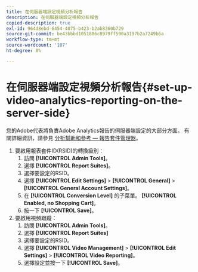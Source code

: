 ```yaml
---
title: 在伺服器端設定視頻分析報告
description: 在伺服器端設定視頻分析報告
copied-description: true
exl-id: 964d8ebd-6454-4875-b423-b2ab8360b729
source-git-commit: be43bbbd1051886c8979ff590a3197b2a7249b6a
workflow-type: tm+mt
source-wordcount: '107'
ht-degree: 0%

---
```


# 在伺服器端設定視頻分析報告{#set-up-video-analytics-reporting-on-the-server-side}

您的Adobe代表將負責Adobe Analytics報告的伺服器端設定的大部分方面。 有關詳細資訊，請參見 [分析幫助和參考 — 報告套件管理器](https://microsite.omniture.com/t2/help/en_US/reference/#Report_Suite_Manager)。
1. 要啟用報表套件ID(RSID)的轉換級別：
   1. 訪問 **[!UICONTROL Admin Tools]**。
   1. 選擇 **[!UICONTROL Report Suites]**。
   1. 選擇要設定的RSID。
   1. 選擇 **[!UICONTROL Edit Settings]** > **[!UICONTROL General]** > **[!UICONTROL General Account Settings]**。
   1. 在 **[!UICONTROL Conversion Level]** 的子菜單。 **[!UICONTROL Enabled, no Shopping Cart]**。
   1. 按一下 **[!UICONTROL Save]**。
1. 要啟用視頻跟蹤：
   1. 訪問 **[!UICONTROL Admin Tools]**。
   1. 選擇 **[!UICONTROL Report Suites]**
   1. 選擇要設定的RSID。
   1. 選擇 **[!UICONTROL Video Management]** > **[!UICONTROL Edit Settings]** > **[!UICONTROL Video Reporting]**。
   1. 選擇設定並按一下 **[!UICONTROL Save]**。

